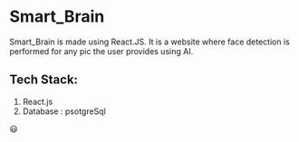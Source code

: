 # Smart_Brain
Smart_Brain is made using React.JS. It is a website where face detection is performed for any pic the user provides using AI.

## Tech Stack:

1. React.js
2. Database : psotgreSql

:smiley:
